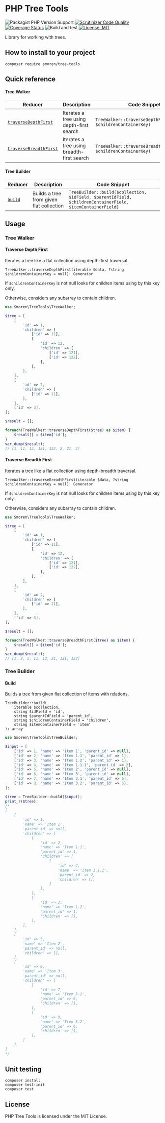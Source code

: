 # PHP Tree Tools

![Packagist PHP Version Support](https://img.shields.io/packagist/php-v/smoren/tree-tools)
[![Scrutinizer Code Quality](https://scrutinizer-ci.com/g/Smoren/tree-tools-php/badges/quality-score.png?b=master)](https://scrutinizer-ci.com/g/Smoren/tree-tools-php/?branch=master)
[![Coverage Status](https://coveralls.io/repos/github/Smoren/tree-tools-php/badge.svg?branch=master)](https://coveralls.io/github/Smoren/tree-tools-php?branch=master)
![Build and test](https://github.com/Smoren/tree-tools-php/actions/workflows/test_master.yml/badge.svg)
[![License: MIT](https://img.shields.io/badge/License-MIT-yellow.svg)](https://opensource.org/licenses/MIT)

Library for working with trees.

## How to install to your project
```
composer require smoren/tree-tools
```

## Quick reference

#### Tree Walker
| Reducer                                           | Description                                | Code Snippet                                                     |
|---------------------------------------------------|--------------------------------------------|------------------------------------------------------------------|
| [`traverseDepthFirst`](#Traverse-Depth-First)     | Iterates a tree using depth-first search   | `TreeWalker::traverseDepthFirst($data, $childrenContainerKey)`   |
| [`traverseBreadthFirst`](#Traverse-Breadth-First) | Iterates a tree using breadth-first search | `TreeWalker::traverseBreadthFirst($data, $childrenContainerKey)` |

#### Tree Builder
| Reducer           | Description                              | Code Snippet                                                                                              |
|-------------------|------------------------------------------|-----------------------------------------------------------------------------------------------------------|
| [`build`](#Build) | Builds a tree from given flat collection | `TreeBuilder::build($collection, $idField, $parentIdField, $childrenContainerField, $itemContainerField)` |

## Usage

### Tree Walker

#### Traverse Depth First

Iterates a tree like a flat collection using depth-first traversal.

```TreeWalker::traverseDepthFirst(iterable $data, ?string $childrenContainerKey = null): Generator```

If `$childrenContainerKey` is not null looks for children items using by this key only.

Otherwise, considers any subarray to contain children.

```php
use Smoren\TreeTools\TreeWalker;

$tree = [
    [
        'id' => 1,
        'children' => [
            ['id' => 11],
            [
                'id' => 12,
                'children' => [
                    ['id' => 121],
                    ['id' => 122],
                ],
            ],
        ],
    ],
    [
        'id' => 2,
        'children' => [
            ['id' => 21],
        ],
    ],
    ['id' => 3],
];

$result = [];

foreach(TreeWalker::traverseDepthFirst($tree) as $item) {
    $result[] = $item['id'];
}
var_dump($result);
// [1, 11, 12, 121, 122, 2, 21, 3]
```

#### Traverse Breadth First

Iterates a tree like a flat collection using depth-breadth traversal.

```TreeWalker::traverseBreadthFirst(iterable $data, ?string $childrenContainerKey = null): Generator```

If `$childrenContainerKey` is not null looks for children items using by this key only.

Otherwise, considers any subarray to contain children.

```php
use Smoren\TreeTools\TreeWalker;

$tree = [
    [
        'id' => 1,
        'children' => [
            ['id' => 11],
            [
                'id' => 12,
                'children' => [
                    ['id' => 121],
                    ['id' => 122],
                ],
            ],
        ],
    ],
    [
        'id' => 2,
        'children' => [
            ['id' => 21],
        ],
    ],
    ['id' => 3],
];

$result = [];

foreach(TreeWalker::traverseBreadthFirst($tree) as $item) {
    $result[] = $item['id'];
}
var_dump($result);
// [1, 2, 3, 11, 12, 21, 121, 122]
```

### Tree Builder

#### Build

Builds a tree from given flat collection of items with relations.

```
TreeBuilder::build(
    iterable $collection,
    string $idField = 'id',
    string $parentIdField = 'parent_id',
    string $childrenContainerField = 'children',
    string $itemContainerField = 'item'
): array
```

```php
use Smoren\TreeTools\TreeBuilder;

$input = [
    ['id' => 1, 'name' => 'Item 1', 'parent_id' => null],
    ['id' => 2, 'name' => 'Item 1.1', 'parent_id' => 1],
    ['id' => 3, 'name' => 'Item 1.2', 'parent_id' => 1],
    ['id' => 4, 'name' => 'Item 1.1.1', 'parent_id' => 2],
    ['id' => 5, 'name' => 'Item 2', 'parent_id' => null],
    ['id' => 6, 'name' => 'Item 3', 'parent_id' => null],
    ['id' => 7, 'name' => 'Item 3.1', 'parent_id' => 6],
    ['id' => 8, 'name' => 'Item 3.2', 'parent_id' => 6],
];

$tree = TreeBuilder::build($input);
print_r($tree);
/*
[
    [
        'id' => 1,
        'name' => 'Item 1',
        'parent_id' => null,
        'children' => [
            [
                'id' => 2,
                'name' => 'Item 1.1',
                'parent_id' => 1,
                'children' => [
                    [
                        'id' => 4,
                        'name' => 'Item 1.1.1',
                        'parent_id' => 2,
                        'children' => [],
                    ]
                ],
            ],
            [
                'id' => 3,
                'name' => 'Item 1.2',
                'parent_id' => 1,
                'children' => [],
            ],
        ],
    ],
    [
        'id' => 5,
        'name' => 'Item 2',
        'parent_id' => null,
        'children' => [],
    ],
    [
        'id' => 6,
        'name' => 'Item 3',
        'parent_id' => null,
        'children' => [
            [
                'id' => 7,
                'name' => 'Item 3.1',
                'parent_id' => 6,
                'children' => [],
            ],
            [
                'id' => 8,
                'name' => 'Item 3.2',
                'parent_id' => 6,
                'children' => [],
            ],
        ]
    ],
]
*/

```

## Unit testing
```
composer install
composer test-init
composer test
```

## License

PHP Tree Tools is licensed under the MIT License.
